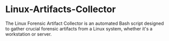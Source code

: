 # Linux-Artifacts-Collector
The Linux Forensic Artifact Collector is an automated Bash script designed to gather crucial forensic artifacts from a Linux system, whether it's a workstation or server.
